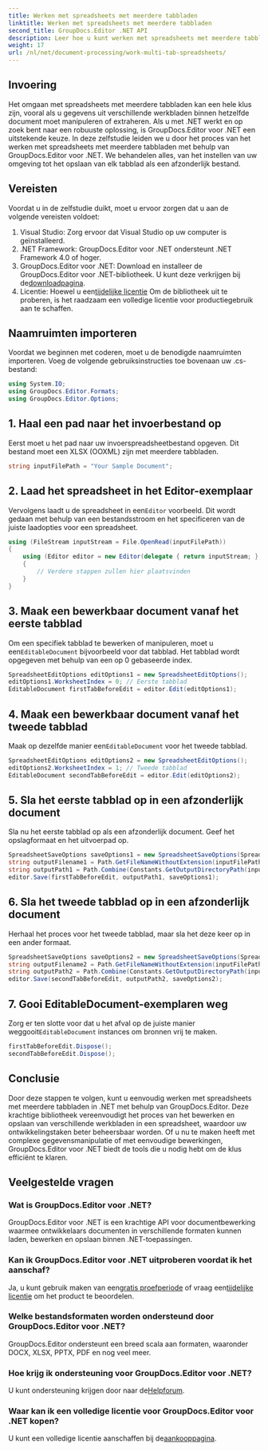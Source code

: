 ```yaml
---
title: Werken met spreadsheets met meerdere tabbladen
linktitle: Werken met spreadsheets met meerdere tabbladen
second_title: GroupDocs.Editor .NET API
description: Leer hoe u kunt werken met spreadsheets met meerdere tabbladen in .NET met behulp van GroupDocs.Editor. Inclusief stapsgewijze handleiding, codevoorbeelden en best practices.
weight: 17
url: /nl/net/document-processing/work-multi-tab-spreadsheets/
---
```

## Invoering
Het omgaan met spreadsheets met meerdere tabbladen kan een hele klus zijn, vooral als u gegevens uit verschillende werkbladen binnen hetzelfde document moet manipuleren of extraheren. Als u met .NET werkt en op zoek bent naar een robuuste oplossing, is GroupDocs.Editor voor .NET een uitstekende keuze. In deze zelfstudie leiden we u door het proces van het werken met spreadsheets met meerdere tabbladen met behulp van GroupDocs.Editor voor .NET. We behandelen alles, van het instellen van uw omgeving tot het opslaan van elk tabblad als een afzonderlijk bestand.
## Vereisten
Voordat u in de zelfstudie duikt, moet u ervoor zorgen dat u aan de volgende vereisten voldoet:
1. Visual Studio: Zorg ervoor dat Visual Studio op uw computer is geïnstalleerd.
2. .NET Framework: GroupDocs.Editor voor .NET ondersteunt .NET Framework 4.0 of hoger.
3. GroupDocs.Editor voor .NET: Download en installeer de GroupDocs.Editor voor .NET-bibliotheek. U kunt deze verkrijgen bij de[downloadpagina](https://releases.groupdocs.com/editor/net/).
4.  Licentie: Hoewel u een[tijdelijke licentie](https://purchase.groupdocs.com/temporary-license/) Om de bibliotheek uit te proberen, is het raadzaam een volledige licentie voor productiegebruik aan te schaffen.
## Naamruimten importeren
Voordat we beginnen met coderen, moet u de benodigde naamruimten importeren. Voeg de volgende gebruiksinstructies toe bovenaan uw .cs-bestand:
```csharp
using System.IO;
using GroupDocs.Editor.Formats;
using GroupDocs.Editor.Options;
```
## 1. Haal een pad naar het invoerbestand op
Eerst moet u het pad naar uw invoerspreadsheetbestand opgeven. Dit bestand moet een XLSX (OOXML) zijn met meerdere tabbladen.
```csharp
string inputFilePath = "Your Sample Document";
```
## 2. Laad het spreadsheet in het Editor-exemplaar
 Vervolgens laadt u de spreadsheet in een`Editor` voorbeeld. Dit wordt gedaan met behulp van een bestandsstroom en het specificeren van de juiste laadopties voor een spreadsheet.
```csharp
using (FileStream inputStream = File.OpenRead(inputFilePath))
{
    using (Editor editor = new Editor(delegate { return inputStream; }, delegate { return new SpreadsheetLoadOptions(); }))
    {
        // Verdere stappen zullen hier plaatsvinden
    }
}
```
## 3. Maak een bewerkbaar document vanaf het eerste tabblad
 Om een specifiek tabblad te bewerken of manipuleren, moet u een`EditableDocument` bijvoorbeeld voor dat tabblad. Het tabblad wordt opgegeven met behulp van een op 0 gebaseerde index.
```csharp
SpreadsheetEditOptions editOptions1 = new SpreadsheetEditOptions();
editOptions1.WorksheetIndex = 0; // Eerste tabblad
EditableDocument firstTabBeforeEdit = editor.Edit(editOptions1);
```
## 4. Maak een bewerkbaar document vanaf het tweede tabblad
 Maak op dezelfde manier een`EditableDocument` voor het tweede tabblad.
```csharp
SpreadsheetEditOptions editOptions2 = new SpreadsheetEditOptions();
editOptions2.WorksheetIndex = 1; // Tweede tabblad
EditableDocument secondTabBeforeEdit = editor.Edit(editOptions2);
```
## 5. Sla het eerste tabblad op in een afzonderlijk document
Sla nu het eerste tabblad op als een afzonderlijk document. Geef het opslagformaat en het uitvoerpad op.
```csharp
SpreadsheetSaveOptions saveOptions1 = new SpreadsheetSaveOptions(SpreadsheetFormats.Xlsm);
string outputFilename1 = Path.GetFileNameWithoutExtension(inputFilePath) + "_tab1.xlsm";
string outputPath1 = Path.Combine(Constants.GetOutputDirectoryPath(inputFilePath), outputFilename1);
editor.Save(firstTabBeforeEdit, outputPath1, saveOptions1);
```
## 6. Sla het tweede tabblad op in een afzonderlijk document
Herhaal het proces voor het tweede tabblad, maar sla het deze keer op in een ander formaat.
```csharp
SpreadsheetSaveOptions saveOptions2 = new SpreadsheetSaveOptions(SpreadsheetFormats.Xlsb);
string outputFilename2 = Path.GetFileNameWithoutExtension(inputFilePath) + "_tab2.xlsb";
string outputPath2 = Path.Combine(Constants.GetOutputDirectoryPath(inputFilePath), outputFilename2);
editor.Save(secondTabBeforeEdit, outputPath2, saveOptions2);
```
## 7. Gooi EditableDocument-exemplaren weg
 Zorg er ten slotte voor dat u het afval op de juiste manier weggooit`EditableDocument` instances om bronnen vrij te maken.
```csharp
firstTabBeforeEdit.Dispose();
secondTabBeforeEdit.Dispose();
```

## Conclusie
Door deze stappen te volgen, kunt u eenvoudig werken met spreadsheets met meerdere tabbladen in .NET met behulp van GroupDocs.Editor. Deze krachtige bibliotheek vereenvoudigt het proces van het bewerken en opslaan van verschillende werkbladen in een spreadsheet, waardoor uw ontwikkelingstaken beter beheersbaar worden. Of u nu te maken heeft met complexe gegevensmanipulatie of met eenvoudige bewerkingen, GroupDocs.Editor voor .NET biedt de tools die u nodig hebt om de klus efficiënt te klaren.
## Veelgestelde vragen
### Wat is GroupDocs.Editor voor .NET?
GroupDocs.Editor voor .NET is een krachtige API voor documentbewerking waarmee ontwikkelaars documenten in verschillende formaten kunnen laden, bewerken en opslaan binnen .NET-toepassingen.
### Kan ik GroupDocs.Editor voor .NET uitproberen voordat ik het aanschaf?
 Ja, u kunt gebruik maken van een[gratis proefperiode](https://releases.groupdocs.com/) of vraag een[tijdelijke licentie](https://purchase.groupdocs.com/temporary-license/) om het product te beoordelen.
### Welke bestandsformaten worden ondersteund door GroupDocs.Editor voor .NET?
GroupDocs.Editor ondersteunt een breed scala aan formaten, waaronder DOCX, XLSX, PPTX, PDF en nog veel meer.
### Hoe krijg ik ondersteuning voor GroupDocs.Editor voor .NET?
 U kunt ondersteuning krijgen door naar de[Helpforum](https://forum.groupdocs.com/c/editor/20).
### Waar kan ik een volledige licentie voor GroupDocs.Editor voor .NET kopen?
 U kunt een volledige licentie aanschaffen bij de[aankooppagina](https://purchase.groupdocs.com/buy).